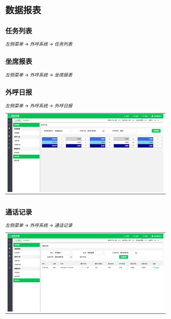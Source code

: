 # 数据报表

## 任务列表

_左侧菜单_ -> _外呼系统_ -> _任务列表_

## 坐席报表

_左侧菜单_ -> _外呼系统_ -> _坐席报表_

## 外呼日报

_左侧菜单_ -> _外呼系统_ -> _外呼日报_

<table class="image">
    <caption align="bottom"></caption>
    <tr>
        <td><img width="800" src="../../images/products/cosin/Picture72.png" alt="" /></td>
    </tr>
</table>

## 通话记录

_左侧菜单_ -> _外呼系统_ -> _通话记录_

<table class="image">
    <caption align="bottom"></caption>
    <tr>
        <td><img width="800" src="../../images/products/cosin/Picture73.png" alt="" /></td>
    </tr>
</table>
